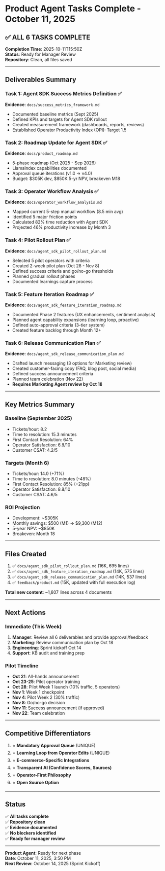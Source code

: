# Product Agent Tasks Complete - October 11, 2025

## ✅ ALL 6 TASKS COMPLETE

**Completion Time**: 2025-10-11T15:50Z  
**Status**: Ready for Manager Review  
**Repository**: Clean, all files saved

---

## Deliverables Summary

### Task 1: Agent SDK Success Metrics Definition ✅

**Evidence**: `docs/success_metrics_framework.md`

- Documented baseline metrics (Sept 2025)
- Defined KPIs and targets for Agent SDK rollout
- Created measurement framework (dashboards, reports, reviews)
- Established Operator Productivity Index (OPI): Target 1.5

### Task 2: Roadmap Update for Agent SDK ✅

**Evidence**: `docs/product_roadmap.md`

- 5-phase roadmap (Oct 2025 - Sep 2026)
- LlamaIndex capabilities documented
- Approval queue iterations (v1.0 → v4.0)
- Budget: $305K dev, $850K 5-yr NPV, breakeven M18

### Task 3: Operator Workflow Analysis ✅

**Evidence**: `docs/operator_workflow_analysis.md`

- Mapped current 5-step manual workflow (8.5 min avg)
- Identified 5 major friction points
- Calculated 82% time reduction with Agent SDK
- Projected 46% productivity increase by Month 3

### Task 4: Pilot Rollout Plan ✅

**Evidence**: `docs/agent_sdk_pilot_rollout_plan.md`

- Selected 5 pilot operators with criteria
- Created 2-week pilot plan (Oct 28 - Nov 8)
- Defined success criteria and go/no-go thresholds
- Planned gradual rollout phases
- Documented learnings capture process

### Task 5: Feature Iteration Roadmap ✅

**Evidence**: `docs/agent_sdk_feature_iteration_roadmap.md`

- Documented Phase 2 features (UX enhancements, sentiment analysis)
- Planned agent capability expansions (learning loop, proactive)
- Defined auto-approval criteria (3-tier system)
- Created feature backlog through Month 12+

### Task 6: Release Communication Plan ✅

**Evidence**: `docs/agent_sdk_release_communication_plan.md`

- Drafted launch messaging (3 options for Marketing review)
- Created customer-facing copy (FAQ, blog post, social media)
- Defined success announcement criteria
- Planned team celebration (Nov 22)
- **Requires Marketing Agent review by Oct 18**

---

## Key Metrics Summary

### Baseline (September 2025)

- Tickets/hour: 8.2
- Time to resolution: 15.3 minutes
- First Contact Resolution: 64%
- Operator Satisfaction: 6.8/10
- Customer CSAT: 4.2/5

### Targets (Month 6)

- Tickets/hour: 14.0 (+71%)
- Time to resolution: 8.0 minutes (-48%)
- First Contact Resolution: 85% (+21pp)
- Operator Satisfaction: 8.8/10
- Customer CSAT: 4.6/5

### ROI Projection

- Development: ~$305K
- Monthly savings: $500 (M1) → $9,300 (M12)
- 5-year NPV: ~$850K
- Breakeven: Month 18

---

## Files Created

1. ✅ `docs/agent_sdk_pilot_rollout_plan.md` (16K, 695 lines)
2. ✅ `docs/agent_sdk_feature_iteration_roadmap.md` (14K, 575 lines)
3. ✅ `docs/agent_sdk_release_communication_plan.md` (14K, 537 lines)
4. ✅ `feedback/product.md` (15K, updated with full execution log)

**Total new content**: ~1,807 lines across 4 documents

---

## Next Actions

### Immediate (This Week)

1. **Manager**: Review all 6 deliverables and provide approval/feedback
2. **Marketing**: Review communication plan by Oct 18
3. **Engineering**: Sprint kickoff Oct 14
4. **Support**: KB audit and training prep

### Pilot Timeline

- **Oct 21**: All-hands announcement
- **Oct 23-25**: Pilot operator training
- **Oct 28**: Pilot Week 1 launch (10% traffic, 5 operators)
- **Nov 1**: Week 1 checkpoint
- **Nov 4**: Pilot Week 2 (30% traffic)
- **Nov 8**: Go/no-go decision
- **Nov 11**: Success announcement (if approved)
- **Nov 22**: Team celebration

---

## Competitive Differentiators

1. ⭐ **Mandatory Approval Queue** (UNIQUE)
2. ⭐ **Learning Loop from Operator Edits** (UNIQUE)
3. ⭐ **E-commerce-Specific Integrations**
4. ⭐ **Transparent AI (Confidence Scores, Sources)**
5. ⭐ **Operator-First Philosophy**
6. ⭐ **Open Source Option**

---

## Status

✅ **All tasks complete**  
✅ **Repository clean**  
✅ **Evidence documented**  
✅ **No blockers identified**  
✅ **Ready for manager review**

---

**Product Agent**: Ready for next phase  
**Date**: October 11, 2025, 3:50 PM  
**Next Review**: October 14, 2025 (Sprint Kickoff)
